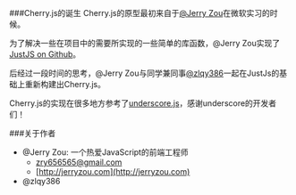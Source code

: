 ###Cherry.js的诞生
Cherry.js的原型最初来自于[@Jerry Zou](https://github.com/zry656565)在微软实习的时候。

为了解决一些在项目中的需要所实现的一些简单的库函数，@Jerry Zou实现了[JustJS on Github](https://github.com/zry656565/JustJS)。

后经过一段时间的思考，@Jerry Zou与同学兼同事[@zlqy386](https://github.com/zlqy386)一起在JustJs的基础上重新构建出Cherry.js。

Cherry.js的实现在很多地方参考了[underscore.js](https://github.com/jashkenas/underscore)，感谢underscore的开发者们！

###关于作者

- @Jerry Zou: 一个热爱JavaScript的前端工程师
	- [zry656565@gmail.com](mailto:zry656565@gmail.com)
	- [http://jerryzou.com](http://jerryzou.com)
- @zlqy386